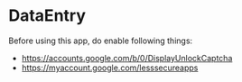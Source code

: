 # DataEntry

Before using this app, do enable following things:
- https://accounts.google.com/b/0/DisplayUnlockCaptcha
- https://myaccount.google.com/lesssecureapps
